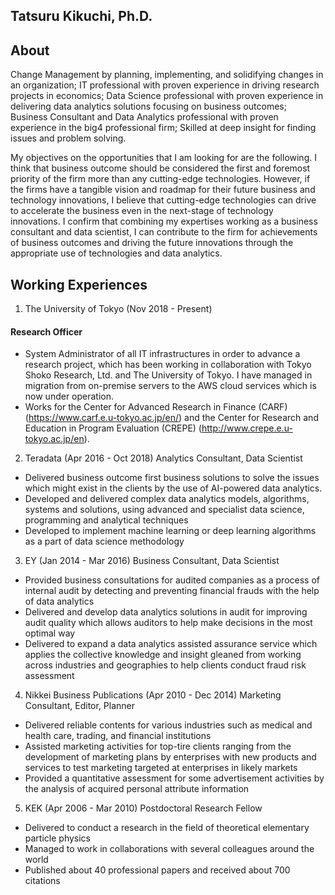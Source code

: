 ## Tatsuru Kikuchi, Ph.D.

## About
Change Management by planning, implementing, and solidifying changes in an organization; IT professional with proven experience in driving research projects in economics; Data Science professional with proven experience in delivering data analytics solutions focusing on business outcomes; Business Consultant and Data Analytics professional with proven experience in the big4 professional firm; Skilled at deep insight for finding issues and problem solving.

My objectives on the opportunities that I am looking for are the following. I think that business outcome should be considered the first and foremost priority of the firm more than any cutting-edge technologies. However, if the firms have a tangible vision and roadmap for their future business and technology innovations, I believe that cutting-edge technologies can drive to accelerate the business even in the next-stage of technology innovations. I confirm that combining my expertises working as a business consultant and data scientist, I can contribute to the firm for achievements of business outcomes and driving the future innovations through the appropriate use of technologies and data analytics. 

## Working Experiences
1. The University of Tokyo (Nov 2018 - Present)
#### Research Officer
- System Administrator of all IT infrastructures in order to advance a research project, which has been working in collaboration with Tokyo Shoko Research, Ltd. and The University of Tokyo. I have managed in migration from on-premise servers to the AWS cloud services which is now under operation. 
- Works for the Center for Advanced Research in Finance (CARF) (https://www.carf.e.u-tokyo.ac.jp/en/) and the Center for Research and Education in Program Evaluation (CREPE) (http://www.crepe.e.u-tokyo.ac.jp/en).

2. Teradata (Apr 2016 - Oct 2018)
Analytics Consultant, Data Scientist
- Delivered business outcome first business solutions to solve the issues which might exist in the clients by the use of AI-powered data analytics.
- Developed and delivered complex data analytics models, algorithms, systems and solutions, using advanced and specialist data science, programming and analytical techniques
- Developed to implement machine learning or deep learning algorithms as a part of data science methodology

3. EY (Jan 2014 - Mar 2016)
Business Consultant, Data Scientist
- Provided business consultations for audited companies as a process of internal audit by detecting and preventing financial frauds with the help of data analytics
- Delivered and develop data analytics solutions in audit for improving audit quality which allows auditors to help make decisions in the most optimal way
- Delivered to expand a data analytics assisted assurance service which applies the collective knowledge and insight gleaned from working across industries and geographies to help clients conduct fraud risk assessment

4. Nikkei Business Publications (Apr 2010 - Dec 2014)
Marketing Consultant, Editor, Planner
- Delivered reliable contents for various industries such as medical and health care, trading, and financial institutions
- Assisted marketing activities for top-tire clients ranging from the development of marketing plans by enterprises with new products and services to test marketing targeted at enterprises in likely markets
- Provided a quantitative assessment for some advertisement activities by the analysis of acquired personal attribute information

5. KEK (Apr 2006 - Mar 2010)
Postdoctoral Research Fellow
- Delivered to conduct a research in the field of theoretical elementary particle physics
- Managed to work in collaborations with several colleagues around the world
- Published about 40 professional papers and received about 700 citations


   
